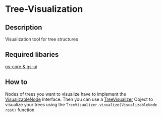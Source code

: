 # Tree-Visualization
## Description
Visualization tool for tree structures

## Required libaries
[gs-core & gs-ui](http://graphstream-project.org/download/)

## How to
Nodes of trees you want to visualize have to implement the [VisualizableNode](https://github.com/GerPhoenix/Tree-Visualization/blob/master/src/VisualizableNode.java) Interface.
Then you can use a [TreeVisualizer](https://github.com/GerPhoenix/Tree-Visualization/blob/master/src/TreeVisualizer.java) Object to visualize your trees using the `TreeVisualizer.visualize(VisualizableNode root)` function.
